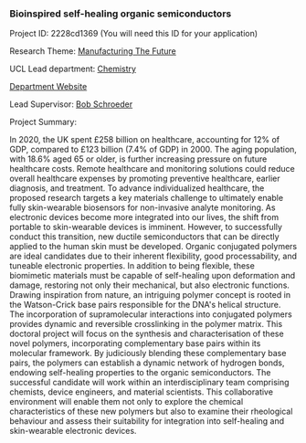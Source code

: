 ### Bioinspired self-healing organic semiconductors

Project ID: 2228cd1369
(You will need this ID for your application)

Research Theme: [Manufacturing The Future](../themes/manufacturing-the-future.md)

UCL Lead department: [Chemistry](../departments/chemistry.md)

[Department Website](https://www.ucl.ac.uk/chemistry)

Lead Supervisor: [Bob Schroeder](https://profiles.ucl.ac.uk/64617)

Project Summary:

In 2020, the UK spent £258 billion on healthcare, accounting for 12% of GDP, compared to £123 billion (7.4% of GDP) in 2000. The aging population, with 18.6% aged 65 or older, is further increasing pressure on future healthcare costs. Remote healthcare and monitoring solutions could reduce overall healthcare expenses by promoting preventive healthcare, earlier diagnosis, and treatment. To advance individualized healthcare, the proposed research targets a key materials challenge to ultimately enable fully skin-wearable biosensors for non-invasive analyte monitoring. As electronic devices become more integrated into our lives, the shift from portable to skin-wearable devices is imminent. However, to successfully conduct this transition, new ductile semiconductors that can be directly applied to the human skin must be developed. Organic conjugated polymers are ideal candidates due to their inherent flexibility, good processability, and tuneable electronic properties. In addition to being flexible, these biomimetic materials must be capable of self-healing upon deformation and damage, restoring not only their mechanical, but also electronic functions. Drawing inspiration from nature, an intriguing polymer concept is rooted in the Watson-Crick base pairs responsible for the DNA's helical structure. The incorporation of supramolecular interactions into conjugated polymers provides dynamic and reversible crosslinking in the polymer matrix. This doctoral project will focus on the synthesis and characterisation of these novel polymers, incorporating complementary base pairs within its molecular framework. By judiciously blending these complementary base pairs, the polymers can establish a dynamic network of hydrogen bonds, endowing self-healing properties to the organic semiconductors. The successful candidate will work within an interdisciplinary team comprising chemists, device engineers, and material scientists. This collaborative environment will enable them not only to explore the chemical characteristics of these new polymers but also to examine their rheological behaviour and assess their suitability for integration into self-healing and skin-wearable electronic devices.
